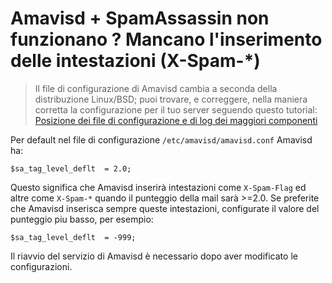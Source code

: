 # Amavisd + SpamAssassin non funzionano ? Mancano l'inserimento delle intestazioni (X-Spam-*)

> Il file di configurazione di Amavisd cambia a seconda della distribuzione Linux/BSD; puoi
> trovare, e correggere, nella maniera corretta la configurazione per il tuo server seguendo questo
> tutorial:
> [Posizione dei file di configurazione e di log dei maggiori componenti](./file.locations.html#amavisd)

Per default nel file di configurazione `/etc/amavisd/amavisd.conf` Amavisd ha:

```
$sa_tag_level_deflt  = 2.0;
```

Questo significa che Amavisd inserirà intestazioni come `X-Spam-Flag` ed altre come `X-Spam-*` quando il punteggio della mail sarà >=2.0. Se preferite che Amavisd inserisca sempre queste intestazioni, configurate il valore del punteggio piu basso, per esempio:

```
$sa_tag_level_deflt  = -999;
```

Il riavvio del servizio di Amavisd è necessario dopo aver modificato le configurazioni.
